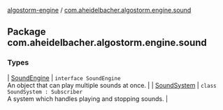 [algostorm-engine](../index.md) / [com.aheidelbacher.algostorm.engine.sound](.)

## Package com.aheidelbacher.algostorm.engine.sound

### Types

| [SoundEngine](-sound-engine/index.md) | `interface SoundEngine`<br>An object that can play multiple sounds at once. |
| [SoundSystem](-sound-system/index.md) | `class SoundSystem : Subscriber`<br>A system which handles playing and stopping sounds. |

